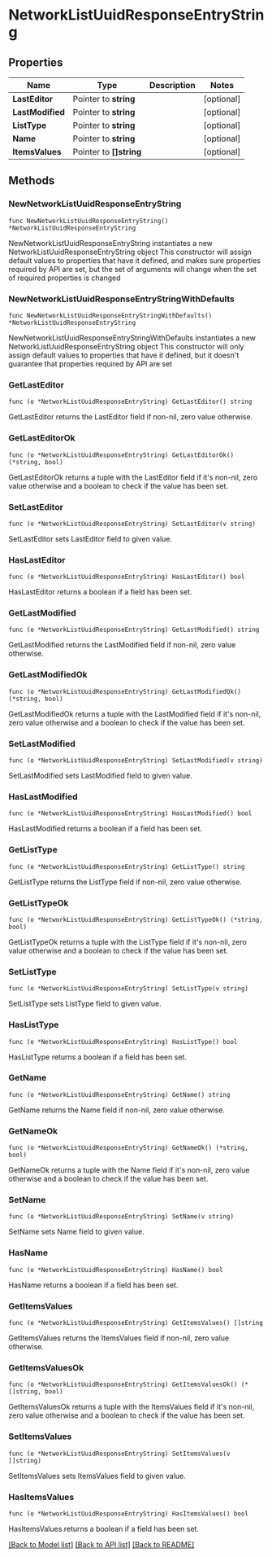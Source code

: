 # NetworkListUuidResponseEntryString

## Properties

Name | Type | Description | Notes
------------ | ------------- | ------------- | -------------
**LastEditor** | Pointer to **string** |  | [optional] 
**LastModified** | Pointer to **string** |  | [optional] 
**ListType** | Pointer to **string** |  | [optional] 
**Name** | Pointer to **string** |  | [optional] 
**ItemsValues** | Pointer to **[]string** |  | [optional] 

## Methods

### NewNetworkListUuidResponseEntryString

`func NewNetworkListUuidResponseEntryString() *NetworkListUuidResponseEntryString`

NewNetworkListUuidResponseEntryString instantiates a new NetworkListUuidResponseEntryString object
This constructor will assign default values to properties that have it defined,
and makes sure properties required by API are set, but the set of arguments
will change when the set of required properties is changed

### NewNetworkListUuidResponseEntryStringWithDefaults

`func NewNetworkListUuidResponseEntryStringWithDefaults() *NetworkListUuidResponseEntryString`

NewNetworkListUuidResponseEntryStringWithDefaults instantiates a new NetworkListUuidResponseEntryString object
This constructor will only assign default values to properties that have it defined,
but it doesn't guarantee that properties required by API are set

### GetLastEditor

`func (o *NetworkListUuidResponseEntryString) GetLastEditor() string`

GetLastEditor returns the LastEditor field if non-nil, zero value otherwise.

### GetLastEditorOk

`func (o *NetworkListUuidResponseEntryString) GetLastEditorOk() (*string, bool)`

GetLastEditorOk returns a tuple with the LastEditor field if it's non-nil, zero value otherwise
and a boolean to check if the value has been set.

### SetLastEditor

`func (o *NetworkListUuidResponseEntryString) SetLastEditor(v string)`

SetLastEditor sets LastEditor field to given value.

### HasLastEditor

`func (o *NetworkListUuidResponseEntryString) HasLastEditor() bool`

HasLastEditor returns a boolean if a field has been set.

### GetLastModified

`func (o *NetworkListUuidResponseEntryString) GetLastModified() string`

GetLastModified returns the LastModified field if non-nil, zero value otherwise.

### GetLastModifiedOk

`func (o *NetworkListUuidResponseEntryString) GetLastModifiedOk() (*string, bool)`

GetLastModifiedOk returns a tuple with the LastModified field if it's non-nil, zero value otherwise
and a boolean to check if the value has been set.

### SetLastModified

`func (o *NetworkListUuidResponseEntryString) SetLastModified(v string)`

SetLastModified sets LastModified field to given value.

### HasLastModified

`func (o *NetworkListUuidResponseEntryString) HasLastModified() bool`

HasLastModified returns a boolean if a field has been set.

### GetListType

`func (o *NetworkListUuidResponseEntryString) GetListType() string`

GetListType returns the ListType field if non-nil, zero value otherwise.

### GetListTypeOk

`func (o *NetworkListUuidResponseEntryString) GetListTypeOk() (*string, bool)`

GetListTypeOk returns a tuple with the ListType field if it's non-nil, zero value otherwise
and a boolean to check if the value has been set.

### SetListType

`func (o *NetworkListUuidResponseEntryString) SetListType(v string)`

SetListType sets ListType field to given value.

### HasListType

`func (o *NetworkListUuidResponseEntryString) HasListType() bool`

HasListType returns a boolean if a field has been set.

### GetName

`func (o *NetworkListUuidResponseEntryString) GetName() string`

GetName returns the Name field if non-nil, zero value otherwise.

### GetNameOk

`func (o *NetworkListUuidResponseEntryString) GetNameOk() (*string, bool)`

GetNameOk returns a tuple with the Name field if it's non-nil, zero value otherwise
and a boolean to check if the value has been set.

### SetName

`func (o *NetworkListUuidResponseEntryString) SetName(v string)`

SetName sets Name field to given value.

### HasName

`func (o *NetworkListUuidResponseEntryString) HasName() bool`

HasName returns a boolean if a field has been set.

### GetItemsValues

`func (o *NetworkListUuidResponseEntryString) GetItemsValues() []string`

GetItemsValues returns the ItemsValues field if non-nil, zero value otherwise.

### GetItemsValuesOk

`func (o *NetworkListUuidResponseEntryString) GetItemsValuesOk() (*[]string, bool)`

GetItemsValuesOk returns a tuple with the ItemsValues field if it's non-nil, zero value otherwise
and a boolean to check if the value has been set.

### SetItemsValues

`func (o *NetworkListUuidResponseEntryString) SetItemsValues(v []string)`

SetItemsValues sets ItemsValues field to given value.

### HasItemsValues

`func (o *NetworkListUuidResponseEntryString) HasItemsValues() bool`

HasItemsValues returns a boolean if a field has been set.


[[Back to Model list]](../README.md#documentation-for-models) [[Back to API list]](../README.md#documentation-for-api-endpoints) [[Back to README]](../README.md)


